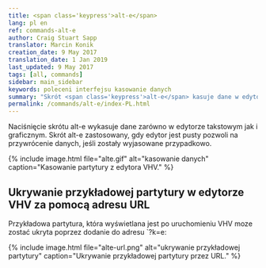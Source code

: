 ```yaml
---
title: <span class='keypress'>alt-e</span>
lang: pl en
ref: commands-alt-e
author: Craig Stuart Sapp
translator: Marcin Konik 
creation_date: 9 May 2017
translation_date: 1 Jan 2019
last_updated: 9 May 2017
tags: [all, commands]
sidebar: main_sidebar
keywords: poleceni interfejsu kasowanie danych
summary: "Skrót <span class='keypress'>alt-e</span> kasuje dane w edytorze tekstowym oraz zapis w edytorze graficznym."
permalink: /commands/alt-e/index-PL.html
---
```


Naciśnięcie skrótu <span class="keypress">alt-e</span> wykasuje dane zarówno w edytorze
takstowym jak i graficznym. Skrót <span class="keypress">alt-e</span> zastosowany, gdy
edytor jest pusty pozwoli na przywrócenie danych, jeśli zostały wyjasowane przypadkowo.

{% include image.html
	file="alte.gif"
	alt="kasowanie danych"
	caption="Kasowanie partytury z edytora VHV."
%}

## Ukrywanie przykładowej partytury w edytorze VHV za pomocą adresu URL ##

Przykładowa partytura, która wyświetlana jest po uruchomieniu VHV
moze zostać ukryta poprzez dodanie do adresu `?k=e:

{% include image.html
	file="alte-url.png"
	alt="ukrywanie przykładowej partytury"
	caption="Ukrywanie przykładowej partytury przez URL."
%}

